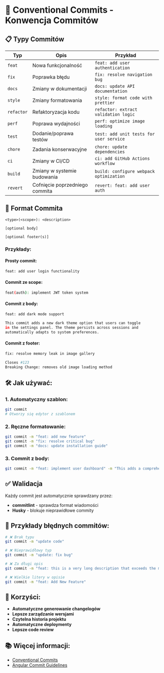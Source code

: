 # 🚀 Conventional Commits - Konwencja Commitów

## 📋 Typy Commitów

| Typ        | Opis                           | Przykład                                |
| ---------- | ------------------------------ | --------------------------------------- |
| `feat`     | Nowa funkcjonalność            | `feat: add user authentication`         |
| `fix`      | Poprawka błędu                 | `fix: resolve navigation bug`           |
| `docs`     | Zmiany w dokumentacji          | `docs: update API documentation`        |
| `style`    | Zmiany formatowania            | `style: format code with prettier`      |
| `refactor` | Refaktoryzacja kodu            | `refactor: extract validation logic`    |
| `perf`     | Poprawa wydajności             | `perf: optimize image loading`          |
| `test`     | Dodanie/poprawa testów         | `test: add unit tests for user service` |
| `chore`    | Zadania konserwacyjne          | `chore: update dependencies`            |
| `ci`       | Zmiany w CI/CD                 | `ci: add GitHub Actions workflow`       |
| `build`    | Zmiany w systemie budowania    | `build: configure webpack optimization` |
| `revert`   | Cofnięcie poprzedniego commita | `revert: feat: add user auth`           |

## 🎯 Format Commita

```
<type>(<scope>): <description>

[optional body]

[optional footer(s)]
```

### Przykłady:

#### Prosty commit:

```bash
feat: add user login functionality
```

#### Commit ze scope:

```bash
feat(auth): implement JWT token system
```

#### Commit z body:

```bash
feat: add dark mode support

This commit adds a new dark theme option that users can toggle
in the settings panel. The theme persists across sessions and
automatically adapts to system preferences.
```

#### Commit z footer:

```bash
fix: resolve memory leak in image gallery

Closes #123
Breaking Change: removes old image loading method
```

## 🛠️ Jak używać:

### 1. Automatyczny szablon:

```bash
git commit
# Otworzy się edytor z szablonem
```

### 2. Ręczne formatowanie:

```bash
git commit -m "feat: add new feature"
git commit -m "fix: resolve critical bug"
git commit -m "docs: update installation guide"
```

### 3. Commit z body:

```bash
git commit -m "feat: implement user dashboard" -m "This adds a comprehensive dashboard with user statistics, recent activity, and quick actions."
```

## ✅ Walidacja

Każdy commit jest automatycznie sprawdzany przez:

- **commitlint** - sprawdza format wiadomości
- **Husky** - blokuje nieprawidłowe commity

## 🚫 Przykłady błędnych commitów:

```bash
# ❌ Brak typu
git commit -m "update code"

# ❌ Nieprawidłowy typ
git commit -m "update: fix bug"

# ❌ Za długi opis
git commit -m "feat: this is a very long description that exceeds the maximum allowed length of 72 characters"

# ❌ Wielkie litery w opisie
git commit -m "feat: Add New Feature"
```

## 🎉 Korzyści:

- **Automatyczne generowanie changelogów**
- **Lepsze zarządzanie wersjami**
- **Czytelna historia projektu**
- **Automatyczne deploymenty**
- **Lepsze code review**

## 📚 Więcej informacji:

- [Conventional Commits](https://www.conventionalcommits.org/)
- [Angular Commit Guidelines](https://github.com/angular/angular/blob/main/CONTRIBUTING.md#-commit-message-format)
